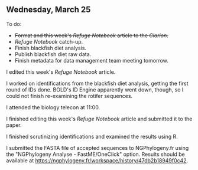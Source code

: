 
## Wednesday, March 25

To do:

* ~~Format and this week's *Refuge Notebook* article to the *Clarion*.~~
* *Refuge Notebook* catch-up.
* Finish blackfish diet analysis.
* Publish blackfish diet raw data.
* Finish metadata for data management team meeting tomorrow.

I edited this week's *Refuge Notebook* article.

I worked on identifications from the blackfish diet analysis, getting the first round of IDs done. BOLD's ID Engine apparently went down, though, so I could not finish re-examining the rotifer sequences.

I attended the biology telecon at 11:00.

I finished editing this week's *Refuge Notebook* article and submitted it to the paper.

I finished scrutinizing identifications and examined the results using R.

I submitted the FASTA file of accepted sequences to NGPhylogeny.fr using the "NGPhylogeny Analyse - FastME/OneClick" option. Results should be available at <https://ngphylogeny.fr/workspace/history/47db2b18949f0c42>.